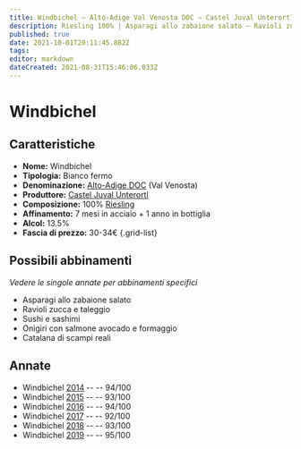 ```yaml
---
title: Windbichel – Alto-Adige Val Venosta DOC – Castel Juval Unterortl – Alto-Adige (IT) – 30-34€ – 5★
description: Riesling 100% | Asparagi allo zabaione salato – Ravioli zucca e taleggio – Sushi e sashimi – Onigiri con salmone avocado e formaggio – Catalana di scampi reali
published: true
date: 2021-10-01T20:11:45.882Z
tags: 
editor: markdown
dateCreated: 2021-08-31T15:46:06.033Z
---
```


# Windbichel

## Caratteristiche
- **Nome:** Windbichel
- **Tipologia:** Bianco fermo
- **Denominazione:** [Alto-Adige DOC](/denominazioni/Italia/Alto-Adige/DOC/Alto-Adige) (Val Venosta)
- **Produttore:** [Castel Juval Unterortl](/produttori/Italia/Alto-Adige/Castel-Juval-Unterortl) 
- **Composizione:** 100% [Riesling](/vitigni/Germania/riesling)
- **Affinamento:** 7 mesi in acciaio + 1 anno in bottiglia
- **Alcol:** 13.5%
- **Fascia di prezzo:** 30-34€
{.grid-list}



## Possibili abbinamenti
*Vedere le singole annate per abbinamenti specifici*

- Asparagi allo zabaione salato
- Ravioli zucca e taleggio 
- Sushi e sashimi
- Onigiri con salmone avocado e formaggio
- Catalana di scampi reali
  
## Annate
- Windbichel [2014](/vini/Italia/Emilia/Castel-Juval-Unterortl/Windbichel/2014) -- <span class="star-5"></span> -- 94/100
- Windbichel [2015](/vini/Italia/Emilia/Castel-Juval-Unterortl/Windbichel/2015) -- <span class="star-5"></span> -- 93/100
- Windbichel [2016](/vini/Italia/Emilia/Castel-Juval-Unterortl/Windbichel/2016) -- <span class="star-5"></span> -- 94/100
- Windbichel [2017](/vini/Italia/Emilia/Castel-Juval-Unterortl/Windbichel/2017) -- <span class="star-5"></span> -- 92/100
- Windbichel [2018](/vini/Italia/Emilia/Castel-Juval-Unterortl/Windbichel/2018) -- <span class="star-5"></span> -- 93/100
- Windbichel [2019](/vini/Italia/Emilia/Castel-Juval-Unterortl/Windbichel/2019) -- <span class="star-5"></span> -- 95/100


